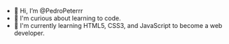 - 👋 Hi, I’m @PedroPeterrr
- 👀 I'm curious about learning to code.
- 🌱 I'm currently learning HTML5, CSS3, and JavaScript to become a web developer.

<!---
PedroPeterrr/PedroPeterrr is a ✨ special ✨ repository because its `README.md` (this file) appears on your GitHub profile.
You can click the Preview link to take a look at your changes.
--->
